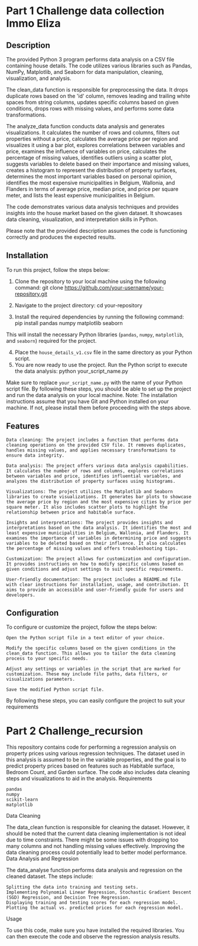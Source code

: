 # Part 1 Challenge data collection Immo Eliza
## Description
The provided Python 3 program performs data analysis on a CSV file containing house details. The code utilizes various libraries such as Pandas, NumPy, Matplotlib, and Seaborn for data manipulation, cleaning, visualization, and analysis.

The clean_data function is responsible for preprocessing the data. It drops duplicate rows based on the 'id' column, removes leading and trailing white spaces from string columns, updates specific columns based on given conditions, drops rows with missing values, and performs some data transformations.

The analyze_data function conducts data analysis and generates visualizations. It calculates the number of rows and columns, filters out properties without a price, calculates the average price per region and visualizes it using a bar plot, explores correlations between variables and price, examines the influence of variables on price, calculates the percentage of missing values, identifies outliers using a scatter plot, suggests variables to delete based on their importance and missing values, creates a histogram to represent the distribution of property surfaces, determines the most important variables based on personal opinion, identifies the most expensive municipalities in Belgium, Wallonia, and Flanders in terms of average price, median price, and price per square meter, and lists the least expensive municipalities in Belgium.

The code demonstrates various data analysis techniques and provides insights into the house market based on the given dataset. It showcases data cleaning, visualization, and interpretation skills in Python.

Please note that the provided description assumes the code is functioning correctly and produces the expected results.

## Installation

To run this project, follow the steps below:

1. Clone the repository to your local machine using the following command:
  git clone https://github.com/your-username/your-repository.git

2. Navigate to the project directory:
   cd your-repository
   
3. Install the required dependencies by running the following command:
   pip install pandas numpy matplotlib seaborn

This will install the necessary Python libraries (`pandas`, `numpy`, `matplotlib`, and `seaborn`) required for the project.

4. Place the `house_details_v1.csv` file in the same directory as your Python script.
5. You are now ready to use the project. Run the Python script to execute the data analysis:
   python your_script_name.py

Make sure to replace `your_script_name.py` with the name of your Python script file.
By following these steps, you should be able to set up the project and run the data analysis on your local machine.
Note: The installation instructions assume that you have Git and Python installed on your machine. If not, please install them before proceeding with the steps above.

## Features
    Data cleaning: The project includes a function that performs data cleaning operations on the provided CSV file. It removes duplicates, handles missing values, and applies necessary transformations to ensure data integrity.

    Data analysis: The project offers various data analysis capabilities. It calculates the number of rows and columns, explores correlations between variables and price, identifies influential variables, and analyzes the distribution of property surfaces using histograms.

    Visualizations: The project utilizes the Matplotlib and Seaborn libraries to create visualizations. It generates bar plots to showcase the average price by region and the most expensive cities by price per square meter. It also includes scatter plots to highlight the relationship between price and habitable surface.

    Insights and interpretations: The project provides insights and interpretations based on the data analysis. It identifies the most and least expensive municipalities in Belgium, Wallonia, and Flanders. It examines the importance of variables in determining price and suggests variables to be deleted based on their influence. It also calculates the percentage of missing values and offers troubleshooting tips.

    Customization: The project allows for customization and configuration. It provides instructions on how to modify specific columns based on given conditions and adjust settings to suit specific requirements.

    User-friendly documentation: The project includes a README.md file with clear instructions for installation, usage, and contribution. It aims to provide an accessible and user-friendly guide for users and developers.

## Configuration
To configure or customize the project, follow the steps below:

    Open the Python script file in a text editor of your choice.

    Modify the specific columns based on the given conditions in the clean_data function. This allows you to tailor the data cleaning process to your specific needs.

    Adjust any settings or variables in the script that are marked for customization. These may include file paths, data filters, or visualizations parameters.

    Save the modified Python script file.

By following these steps, you can easily configure the project to suit your requirements

# Part 2 Challenge_recursion

This repository contains code for performing a regression analysis on property prices using various regression techniques. The dataset used in this analysis is assumed to be in the variable properties, and the goal is to predict property prices based on features such as Habitable surface, Bedroom Count, and Garden surface. The code also includes data cleaning steps and visualizations to aid in the analysis.
Requirements

    pandas
    numpy
    scikit-learn
    matplotlib

Data Cleaning

The data_clean function is responsible for cleaning the dataset. However, it should be noted that the current data cleaning implementation is not ideal due to time constraints. There might be some issues with dropping too many columns and not handling missing values effectively. Improving the data cleaning process could potentially lead to better model performance.
Data Analysis and Regression

The data_analyse function performs data analysis and regression on the cleaned dataset. The steps include:

    Splitting the data into training and testing sets.
    Implementing Polynomial Linear Regression, Stochastic Gradient Descent (SGD) Regression, and Decision Tree Regression.
    Displaying training and testing scores for each regression model.
    Plotting the actual vs. predicted prices for each regression model.

Usage

To use this code, make sure you have installed the required libraries. You can then execute the code and observe the regression analysis results.

